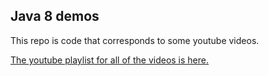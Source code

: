 
## Java 8 demos

This repo is code that corresponds to some youtube videos.

[The youtube playlist for all of the videos is here.](https://www.youtube.com/playlist?list=PLWRvoIK5KFym0O6g9v3tZusqgzRaHjW6D)
